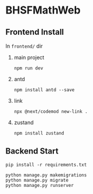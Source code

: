# BHSFMathWeb
## Frontend Install
In `frontend/` dir
1. main project
   ```
   npm run dev
   ```
2. antd
    ```
    npm install antd --save
    ```
3. link
   ```
   npx @next/codemod new-link .
   ```
4. zustand
   ```
   npm install zustand
   ```
## Backend Start
```
pip install -r requirements.txt
```

```
python manage.py makemigrations
python manage.py migrate
python manage.py runserver
```